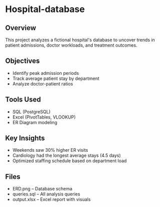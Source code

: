 # Hospital-database
## Overview
This project analyzes a fictional hospital's database to uncover trends in patient admissions, doctor workloads, and treatment outcomes.

## Objectives
- Identify peak admission periods
- Track average patient stay by department
- Analyze doctor-patient ratios

## Tools Used
- SQL (PostgreSQL)
- Excel (PivotTables, VLOOKUP)
- ER Diagram modeling

## Key Insights
- Weekends saw 30% higher ER visits
- Cardiology had the longest average stays (4.5 days)
- Optimized staffing schedule based on department load

## Files
- ERD.png – Database schema
- queries.sql – All analysis queries
- output.xlsx – Excel report with visuals
